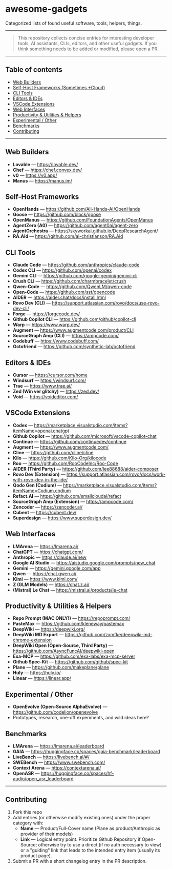# awesome-gadgets

Categorized lists of found useful software, tools, helpers, things.

---

> This repository collects concise entries for interesting developer tools, AI assistants, CLIs, editors, and other useful gadgets. If you think something needs to be added or modified, please open a PR.

---

## Table of contents

* [Web Builders](#web-builders)
* [Self-Host Frameworks (Sometimes +Cloud)](#self-host-frameworks)
* [CLI Tools](#cli-tools)
* [Editors & IDEs](#editors--ides)
* [VSCode Extensions](#vscode-extensions)
* [Web Interfaces](#web-interfaces)
* [Productivity & Utilities & Helpers](#productivity--utilities--helpers)
* [Experimental / Other](#experimental--other)
* [Benchmarks](#benchmarks)
* [Contributing](#contributing)

---

## Web Builders
* **Lovable** — https://lovable.dev/
* **Chef** — https://chef.convex.dev/
* **v0** — https://v0.app/
* **Manus** — https://manus.im/

## Self-Host Frameworks
* **OpenHands** — https://github.com/All-Hands-AI/OpenHands
* **Goose** — https://github.com/block/goose
* **OpenManus** — https://github.com/FoundationAgents/OpenManus
* **AgentZero (A0)** — https://github.com/agent0ai/agent-zero
* **AgentOrchestra** — https://skyworkai.github.io/DeepResearchAgent/
* **RA.Aid** — https://github.com/ai-christianson/RA.Aid

## CLI Tools

* **Claude Code** — https://github.com/anthropics/claude-code
* **Codex CLI** — https://github.com/openai/codex
* **Gemini CLI** — https://github.com/google-gemini/gemini-cli
* **Crush CLI** — https://github.com/charmbracelet/crush
* **Qwen-Code** — https://github.com/QwenLM/qwen-code
* **Open-Code** — https://github.com/sst/opencode
* **AIDER** — https://aider.chat/docs/install.html
* **Rovo Dev (CLI)** — https://support.atlassian.com/rovo/docs/use-rovo-dev-cli/
* **Forge** — https://forgecode.dev/
* **Github Copilot CLI** — https://github.com/github/copilot-cli
* **Warp** — https://www.warp.dev/
* **Augment** — https://www.augmentcode.com/product/CLI
* **SourceGraph Amp (CLI)** — https://ampcode.com/
* **Codebuff** — https://www.codebuff.com/
* **Octofriend** — https://github.com/synthetic-lab/octofriend

## Editors & IDEs

* **Cursor** — https://cursor.com/home
* **Windsurf** — https://windsurf.com/
* **Trae** — https://www.trae.ai/
* **Zed (Win ver glitchy)** — https://zed.dev/
* **Void** — https://voideditor.com/

## VSCode Extensions

* **Codex** — https://marketplace.visualstudio.com/items?itemName=openai.chatgpt
* **Github Copilot** — https://github.com/microsoft/vscode-copilot-chat
* **Continue** — https://github.com/continuedev/continue
* **Augment** — https://www.augmentcode.com/
* **Cline** — https://github.com/cline/cline
* **Kilo** — https://github.com/Kilo-Org/kilocode
* **Roo** — https://github.com/RooCodeInc/Roo-Code
* **AIDER (Third Party)** — https://github.com/lee88688/aider-composer
* **Rovo Dev (Extension)** — https://support.atlassian.com/rovo/docs/work-with-rovo-dev-in-the-ide/
* **Qodo Gen (Codium)** — https://marketplace.visualstudio.com/items?itemName=Codium.codium
* **Refact.AI** — https://github.com/smallcloudai/refact
* **SourceGraph Amp (Extension)** — https://ampcode.com/
* **Zencoder** — https://zencoder.ai/
* **Cubent** — https://cubent.dev/
* **Superdesign** — https://www.superdesign.dev/

## Web Interfaces

* **LMArena** — https://lmarena.ai/
* **ChatGPT** — https://chatgpt.com/
* **Anthropic** — https://claude.ai/new
* **Google AI Studio** — https://aistudio.google.com/prompts/new_chat
* **Gemini** — https://gemini.google.com/app
* **Qwen** — https://chat.qwen.ai/
* **Kimi** — https://www.kimi.com/
* **Z (GLM Models)** — https://chat.z.ai/
* **(Mistral) Le Chat** — https://mistral.ai/products/le-chat

## Productivity & Utilities & Helpers

* **Repo Prompt (MAC ONLY!)** — https://repoprompt.com/
* **PasteMax** — https://github.com/kleneway/pastemax
* **DeepWiki** — https://deepwiki.org/
* **DeepWiki MD Export** — https://github.com/zxmfke/deepwiki-md-chrome-extension
* **DeepWiki Open (Open-Source, Third Party)** — https://github.com/AsyncFuncAI/deepwiki-open
* **Exa-MCP** — https://github.com/exa-labs/exa-mcp-server
* **Github Spec-Kit** — https://github.com/github/spec-kit
* **Plane** — https://github.com/makeplane/plane
* **Huly** — https://huly.io/
* **Linear** — https://linear.app/

## Experimental / Other

* **OpenEvolve (Open-Source AlphaEvolve)** — https://github.com/codelion/openevolve
* Prototypes, research, one-off experiments, and wild ideas here?

## Benchmarks

* **LMArena** — https://lmarena.ai/leaderboard
* **GAIA** — https://huggingface.co/spaces/gaia-benchmark/leaderboard
* **LiveBench** — https://livebench.ai/#/
* **SWEBench** — https://www.swebench.com/
* **Context Arena** — https://contextarena.ai/
* **OpenASR** — https://huggingface.co/spaces/hf-audio/open_asr_leaderboard

---

## Contributing

1. Fork this repo
2. Add entries (or otherwise modify existing ones) under the proper category with:
   * **Name** — Product/Full-Cover name (Plane as product/Anthropic as provider of their models)
   * **Link** — Logical entry point. Prioritize Github Repository if Open-Source; otherwise try to use a direct (if no auth necessary to view) or a "guiding" link that leads to the intended entry item (usually its product page).
3. Submit a PR with a short changelog entry in the PR description.
